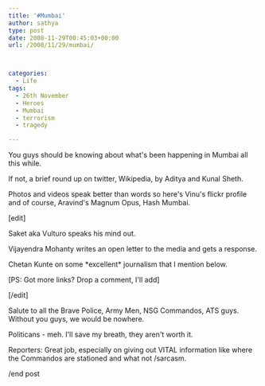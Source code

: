 ```yaml
---
title: '#Mumbai'
author: sathya
type: post
date: 2008-11-29T00:45:03+00:00
url: /2008/11/29/mumbai/



categories:
  - Life
tags:
  - 26th November
  - Heroes
  - Mumbai
  - terrorism
  - tragedy

---
```

You guys should be knowing about what's been happening in Mumbai all this while.

If not, a brief round up on twitter, Wikipedia, by Aditya and Kunal Sheth.

Photos and videos speak better than words so here's Vinu's flickr profile and of course, Aravind's Magnum Opus, Hash Mumbai.

[edit]

Saket aka Vulturo speaks his mind out.

Vijayendra Mohanty writes an open letter to the media and gets a response.

Chetan Kunte on some \*excellent\* journalism that I mention below.

[PS: Got more links? Drop a comment, I'll add]

[/edit]

Salute to all the Brave Police, Army Men, NSG Commandos, ATS guys. Without you guys, we would be nowhere.

Politicans - meh. I'll save my breath, they aren't worth it.

Reporters: Great job, especially on giving out VITAL information like where the Commandos are stationed and what not /sarcasm.

/end post

